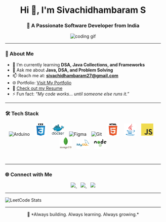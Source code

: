<h1 align="center">Hi 👋, I'm Sivachidhambaram S</h1>
<h3 align="center">🚀 A Passionate Software Developer from India</h3>

<p align="center">
  <img src="https://media.giphy.com/media/qgQUggAC3Pfv687qPC/giphy.gif" width="300" alt="coding gif"/>
</p>

---

### 🧠 About Me

- 🌱 I’m currently learning **DSA, Java Collections, and Frameworks**
- 💬 Ask me about **Java, DSA, and Problem Solving**
- 📫 Reach me at: **sivachidhambaram27@gmail.com**
- 🌐 Portfolio: [Visit My Portfolio](https://siva-portfolio-1ad853.netlify.app/)
- 📄 [Check out my Resume](https://drive.google.com/file/d/1N_FXW8hYE-oGZf21phLMUkGCLvsfnfaH/view?usp=drive_link)
- ⚡ Fun fact: *“My code works... until someone else runs it.”*

---

### 🛠️ Tech Stack

<p align="center">
  <img src="https://cdn.worldvectorlogo.com/logos/arduino-1.svg" alt="Arduino" width="40" />
  &nbsp;&nbsp;
  <img src="https://raw.githubusercontent.com/devicons/devicon/master/icons/css3/css3-original-wordmark.svg" alt="CSS3" width="40" />
  &nbsp;&nbsp;
  <img src="https://raw.githubusercontent.com/devicons/devicon/master/icons/docker/docker-original-wordmark.svg" alt="Docker" width="40" />
  &nbsp;&nbsp;
  <img src="https://www.vectorlogo.zone/logos/figma/figma-icon.svg" alt="Figma" width="40" />
  &nbsp;&nbsp;
  <img src="https://www.vectorlogo.zone/logos/git-scm/git-scm-icon.svg" alt="Git" width="40" />
  &nbsp;&nbsp;
  <img src="https://raw.githubusercontent.com/devicons/devicon/master/icons/html5/html5-original-wordmark.svg" alt="HTML5" width="40" />
  &nbsp;&nbsp;
  <img src="https://raw.githubusercontent.com/devicons/devicon/master/icons/java/java-original.svg" alt="Java" width="40" />
  &nbsp;&nbsp;
  <img src="https://raw.githubusercontent.com/devicons/devicon/master/icons/javascript/javascript-original.svg" alt="JavaScript" width="40" />
  &nbsp;&nbsp;
  <img src="https://raw.githubusercontent.com/devicons/devicon/master/icons/mongodb/mongodb-original-wordmark.svg" alt="MongoDB" width="40" />
  &nbsp;&nbsp;
  <img src="https://raw.githubusercontent.com/devicons/devicon/master/icons/mysql/mysql-original-wordmark.svg" alt="MySQL" width="40" />
  &nbsp;&nbsp;
  <img src="https://raw.githubusercontent.com/devicons/devicon/master/icons/nodejs/nodejs-original-wordmark.svg" alt="Node.js" width="40" />
</p>

<br/>

---

### 🌐 Connect with Me

<p align="center">
  <a href="https://linkedin.com/in/sivachidhambarams" target="_blank">
    <img src="https://img.shields.io/badge/LinkedIn-blue?style=for-the-badge&logo=linkedin" />
  </a>
  &nbsp;&nbsp;
  <a href="https://www.leetcode.com/siva17-27" target="_blank">
    <img src="https://img.shields.io/badge/LeetCode-orange?style=for-the-badge&logo=leetcode" />
  </a>
  &nbsp;&nbsp;
  <a href="https://siva-portfolio-1ad853.netlify.app/" target="_blank">
    <img src="https://img.shields.io/badge/Portfolio-green?style=for-the-badge&logo=netlify" />
  </a>
</p>

---

![LeetCode Stats](https://leetcard.jacoblin.cool/Siva17-27)

---

<p align="center">
  🚀 *Always building. Always learning. Always growing.*
</p>
